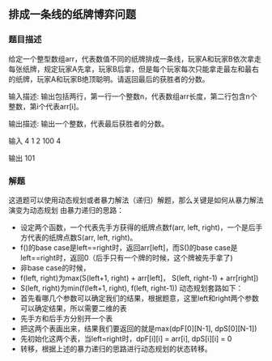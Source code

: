 ## 排成一条线的纸牌博弈问题

### 题目描述
给定一个整型数组arr，代表数值不同的纸牌排成一条线，玩家A和玩家B依次拿走每张纸牌，规定玩家A先拿，玩家B后拿，但是每个玩家每次只能拿走最左和最右的纸牌，玩家A和玩家B绝顶聪明。请返回最后的获胜者的分数。

输入描述:
输出包括两行，第一行一个整数n，代表数组arr长度，第二行包含n个整数，第i个代表arr[i]。

输出描述:
输出一个整数，代表最后获胜者的分数。

输入
4
1 2 100 4

输出
101

### 解题
这道题可以使用动态规划或者暴力解法（递归）解题，那么关键是如何从暴力解法演变为动态规划
由暴力递归的思路：
- 设定两个函数，一个代表先手方获得的纸牌点数f(arr, left, right)，一个是后手方代表的纸牌点数S(arr, left, right)。
- f()的base case是left==right时，返回arr[left]，而S()的base case是left==right时，返回0（后手只有一个牌的时候，这个牌被先手拿了)
- 非base case的时候，
- f(left, right)为max(S(left+1, right) + arr[left]， S(left, right-1) + arr[right]) 
- S(left, right)为min(f(left+1, right), f(left, right-1))
动态规划套路如下：
- 首先看哪几个参数可以确定我们的结果，根据题意，这里left和right两个参数可以确定结果，所以需要二维的表
- 先手方和后手方分别开一个表
- 把这两个表画出来，结果我们要返回的就是max(dpF[0][N-1], dpS[0][N-1])
- 先初始化这两个表，当left=right时，dpF[i][i] = arr[i], dpS[i][i] = 0
- 转移，根据上述的暴力递归的思路进行动态规划的状态转移。